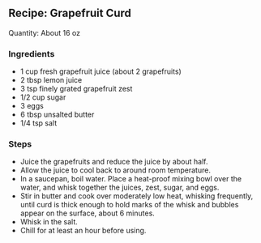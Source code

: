 ## Recipe: Grapefruit Curd
Quantity: About 16 oz  

### Ingredients
 - 1 cup fresh grapefruit juice (about 2 grapefruits)
 - 2 tbsp lemon juice
 - 3 tsp finely grated grapefruit zest
 - 1/2 cup sugar
 - 3 eggs
 - 6 tbsp unsalted butter
 - 1/4 tsp salt

### Steps
 - Juice the grapefruits and reduce the juice by about half.
 - Allow the juice to cool back to around room temperature.
 - In a saucepan, boil water. Place a heat-proof mixing bowl over the water, and whisk together the juices, zest, sugar, and eggs.
 - Stir in butter and cook over moderately low heat, whisking frequently, until curd is thick enough to hold marks of the whisk and bubbles appear on the surface, about 6 minutes.
 - Whisk in the salt.
 - Chill for at least an hour before using.


